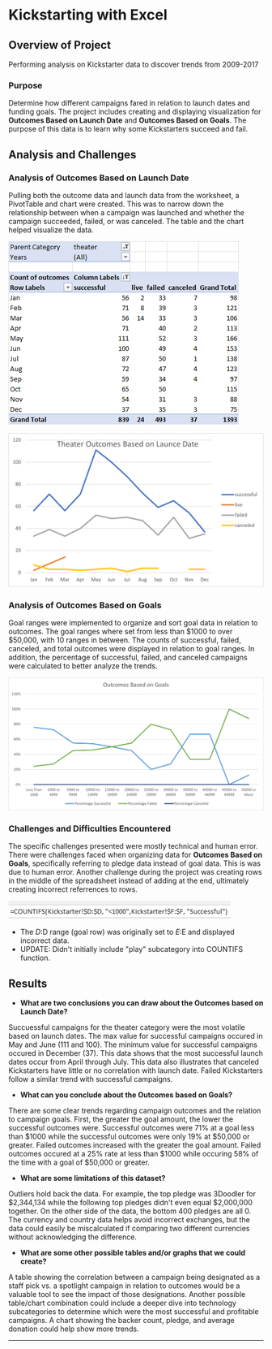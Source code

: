 

# Kickstarting with Excel

## Overview of Project

Performing analysis on Kickstarter data to discover trends from 2009-2017

### Purpose

Determine how different campaigns fared in relation to launch dates and funding goals. The project includes creating and displaying visualization for **Outcomes Based on Launch Date** and **Outcomes Based on Goals**. The purpose of this data is to learn why some Kickstarters succeed and fail.


## Analysis and Challenges

### Analysis of Outcomes Based on Launch Date

Pulling both the outcome data and launch data from the worksheet, a PivotTable and chart were created. This was to narrow down the relationship between when a campaign was launched and whether the campaign succeeded, failed, or was canceled. The table and the chart helped visualize the data.

![Launch_Pivot_Table.png](https://github.com/Bransblu/kickstarter-analysis/blob/main/Images/Launch_Pivot_Table.png?raw=true)

![Theater_Outcomes_vs_Launch.png](https://github.com/Bransblu/kickstarter-analysis/blob/main/Images/Theater_Outcomes_vs_Launch.png?raw=true)


### Analysis of Outcomes Based on Goals

Goal ranges were implemented to organize and sort goal data in relation to outcomes. The goal ranges where set from less than $1000 to over $50,000, with 10 ranges in between. The counts of successful, failed, canceled, and total outcomes were displayed in relation to goal ranges. In addition, the percentage of successful, failed, and canceled campaigns were calculated to better analyze the trends.

![Outcomes_vs_Goals.png](https://github.com/Bransblu/kickstarter-analysis/blob/main/Images/Outcomes_vs_Goals.png?raw=true)


### Challenges and Difficulties Encountered

The specific challenges presented were mostly technical and human error. There were challenges faced when organizing data for **Outcomes Based on Goals**, specifically referring to pledge data instead of goal data. This is was due to human error. Another challenge during the project was creating rows in the middle of the spreadsheet instead of adding at the end, ultimately creating incorrect referrences to rows.

![Screenshot excel2.png](https://github.com/Bransblu/kickstarter-analysis/blob/main/Images/Screenshot%20excel1.png?raw=true)

* The $D:$D range (goal row) was originally set to $E:$E and displayed incorrect data. 
* UPDATE: Didn't initially include "play" subcategory into COUNTIFS function.


## Results

- **What are two conclusions you can draw about the Outcomes based on Launch Date?**

Succuessful campaigns for the theater category were the most volatile based on launch dates. The max value for successful campaigns occured in May and June (111 and 100). The minimum value for successful campaigns occured in December (37). This data shows that the most successful launch dates occur from April through July. This data also illustrates that canceled Kickstarters have little or no correlation with launch date. Failed Kickstarters follow a similar trend with successful campaigns.

- **What can you conclude about the Outcomes based on Goals?**

There are some clear trends regarding campaign outcomes and the relation to campaign goals. First, the greater the goal amount, the lower the successful outcomes were. Successful outcomes were 71% at a goal less than $1000 while the successful outcomes were only 19% at $50,000 or greater. Failed outcomes increased with the greater the goal amount. Failed outcomes occured at a 25% rate at less than $1000 while occuring 58% of the time with a goal of $50,000 or greater. 

- **What are some limitations of this dataset?**

Outliers hold back the data. For example, the top pledge was 3Doodler for $2,344,134 while the following top pledges didn't even equal $2,000,000 together. On the other side of the data, the bottom 400 pledges are all 0. The currency and country data helps avoid incorrect exchanges, but the data could easily be miscalculated if comparing two different currencies without acknowledging the difference.

- **What are some other possible tables and/or graphs that we could create?**

A table showing the correlation between a campaign being designated as a staff pick vs. a spotlight campaign in relation to outcomes would be a valuable tool to see the impact of those designations. Another possible table/chart combination could include a deeper dive into technology subcategories to determine which were the most successful and profitable campaigns. A chart showing the backer count, pledge, and average donation could help show more trends. 

----
















